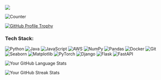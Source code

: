 <img align="center" src="https://github-readme-activity-graph.vercel.app/graph?username=shanks28&bg_color=222222&color=ffffff&line=1890ff&point=ffffff&area=true&hide_border=false" />

![Counter](https://komarev.com/ghpvc/?username=shanks28)
<!-- GitHub Stats -->
<!-- GitHub Stats -->
<!--[![GitHub Stats](https://github-readme-stats.vercel.app/api?username=shanks28)](https://github.com/shanks28)-->
<!-- GitHub Stats -->

<!-- GitHub Profile Trophy -->
[![GitHub Profile Trophy](https://github-profile-trophy.vercel.app/?username=shanks28)](https://github.com/shanks28)
### Tech Stack:

![Python](https://img.shields.io/badge/Python-3776AB?style=for-the-badge&logo=python&logoColor=white)
![Java](https://img.shields.io/badge/Java-007396?style=for-the-badge&logo=java&logoColor=white)
![JavaScript](https://img.shields.io/badge/JavaScript-323330?style=for-the-badge&logo=javascript&logoColor=F7DF1E)
![AWS](https://img.shields.io/badge/Amazon%20AWS-232F3E?style=for-the-badge&logo=amazon-aws&logoColor=white)
![NumPy](https://img.shields.io/badge/NumPy-013243?style=for-the-badge&logo=numpy&logoColor=white)
![Pandas](https://img.shields.io/badge/Pandas-150458?style=for-the-badge&logo=pandas&logoColor=white)
![Docker](https://img.shields.io/badge/Docker-2496ED?style=for-the-badge&logo=docker&logoColor=white)
![Git](https://img.shields.io/badge/Git-F05032?style=for-the-badge&logo=git&logoColor=white)
![Seaborn](https://img.shields.io/badge/Seaborn-3776AB?style=for-the-badge&logo=seaborn&logoColor=white)
![Matplotlib](https://img.shields.io/badge/Matplotlib-013243?style=for-the-badge&logo=matplotlib&logoColor=white)
![PyTorch](https://img.shields.io/badge/PyTorch-EE4C2C?style=for-the-badge&logo=pytorch&logoColor=white)
![Django](https://img.shields.io/badge/Django-092E20?style=for-the-badge&logo=django&logoColor=white)
![Flask](https://img.shields.io/badge/Flask-000000?style=for-the-badge&logo=flask&logoColor=white)
![FastAPI](https://img.shields.io/badge/FastAPI-009688?style=for-the-badge&logo=fastapi&logoColor=white)


![Your GitHub Language Stats](https://github-readme-stats.vercel.app/api/top-langs/?username=shanks28&langs_count=10&show_icons=true&locale=en&theme=radical)

![Your GitHub Streak Stats](https://github-readme-streak-stats.herokuapp.com/?user=shanks28&theme=radical)

<!--
**shanks28/shanks28** is a ✨ _special_ ✨ repository because its `README.md` (this file) appears on your GitHub profile.

Here are some ideas to get you started:

- 🔭 I’m currently working on ...
- 🌱 I’m currently learning ...
- 👯 I’m looking to collaborate on ...
- 🤔 I’m looking for help with ...
- 💬 Ask me about ...
- 📫 How to reach me: ...
- 😄 Pronouns: ...
- ⚡ Fun fact: ...
-->
